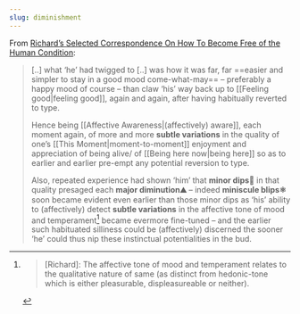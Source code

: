 ```yaml
---
slug: diminishment
---
```



From [Richard’s Selected Correspondence On How To Become Free of the Human Condition](http://actualfreedom.com.au/richard/selectedcorrespondence/sc-method.htm#WzTtDiV):

> [..] what ‘he’ had twigged to [..] was how it was far, far ==easier and simpler to stay in a good mood come-what-may== – preferably a happy mood of course – than claw ‘his’ way back up to [[Feeling good|feeling good]], again and again, after having habitually reverted to type.
> 
> Hence being [[Affective Awareness|(affectively) aware]], each moment again, of more and more **subtle variations** in the quality of one’s [[This Moment|moment-to-moment]] enjoyment and appreciation of being alive/ of [[Being here now|being here]] so as to earlier and earlier pre-empt any potential reversion to type.
> 
> Also, repeated experience had shown ‘him’ that **minor dips🥌️** in that quality presaged each **major diminution⛰️** – indeed **miniscule blips⚛️**️ soon became evident even earlier than those minor dips as ‘his’ ability to (affectively) detect **subtle variations** in the affective tone of mood and temperament[^1] became evermore fine-tuned – and the earlier such habituated silliness could be (affectively) discerned the sooner ‘he’ could thus nip these instinctual potentialities in the bud.

[^1]:
      > [Richard]: The affective tone of mood and temperament relates to the qualitative nature of same (as distinct from hedonic-tone which is either pleasurable, displeasureable or neither).